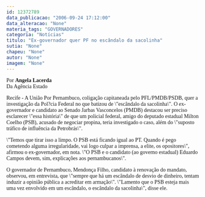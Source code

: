 ```yaml
---
id: 12372789
data_publicacao: "2006-09-24 17:12:00"
data_alteracao: "None"
materia_tags: "GOVERNADORES"
categoria: "Notícias"
titulo: "Ex-governador quer PF no escândalo da sacolinha"
sutia: "None"
chapeu: "None"
autor: "None"
imagem: "None"
---
```

<p><P><FONT face=Verdana>Por <STRONG>Angela Lacerda</STRONG><BR>Da Agência Estado</FONT></P></p>
<p><P><FONT face=Verdana>Recife - A União Por Pernambuco, coligação capitaneada pelo PFL/PMDB/PSDB, quer a investigação da Pol?cia Federal no que batizou de \"escândalo da sacolinha\". O ex-governador e candidato ao Senado Jarbas Vasconcelos (PMDB) destacou ser preciso esclarecer \"essa história\" de que um policial federal, amigo do deputado estadual Milton Coelho (PSB), acusado de negociar propina, teria investigado o caso, além do \"suposto tráfico de influência da Petrobrás\".</FONT></P></p>
<p><P><FONT face=Verdana>\"Temos que tirar isso a limpo. O PSB está ficando igual ao PT. Quando é pego cometendo alguma irregularidade, vai logo culpar a imprensa, a elite, os opositores\", afirmou o ex-governador, em nota. \"O PSB e o candidato (ao governo estadual) Eduardo Campos devem, sim, explicações aos pernambucanos\".</FONT></P></p>
<p><P><FONT face=Verdana>O governador de Pernambuco, Mendonça Filho, candidato à renovação do mandato, observou, em entrevista, que \"sempre que há um escândalo de desvio de dinheiro, tentam induzir a opinião pública a acreditar em armação\". \"Lamento que o PSB esteja mais uma vez envolvido em um escândalo, o escândalo da sacolinha\", disse ele.</FONT></P> </p>
